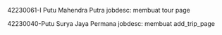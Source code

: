42230061-I Putu Mahendra Putra
jobdesc: membuat tour page

42230040-Putu Surya Jaya Permana
jobdesc: membuat add_trip_page
